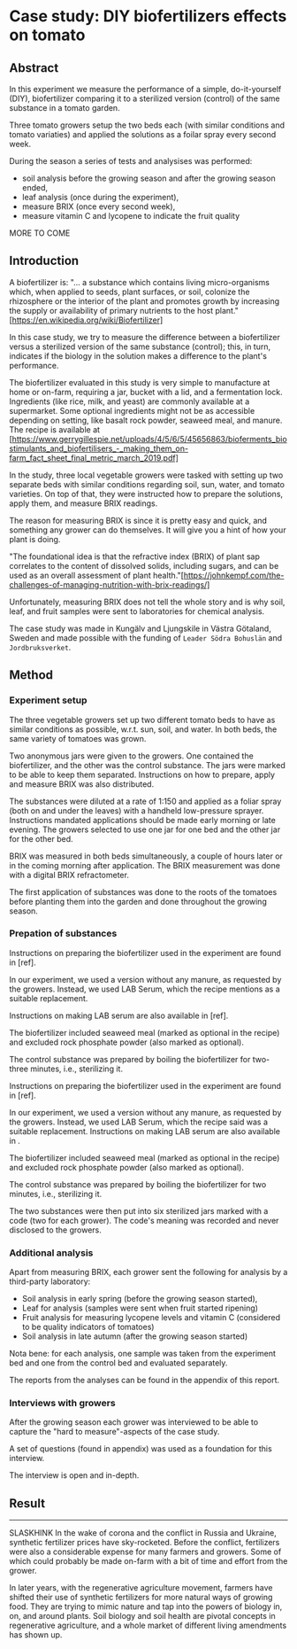 # Case study: DIY biofertilizers effects on tomato

## Abstract

In this experiment we measure the performance of a simple, do-it-yourself (DIY), biofertilizer comparing it to a sterilized version (control) of the same substance in a tomato garden.

Three tomato growers setup the two beds each (with similar conditions and tomato variaties) and applied the solutions as a foilar spray every second week.

During the season a series of tests and analysises was performed:

- soil analysis before the growing season and after the growing season ended,
- leaf analysis (once during the experiment),
- measure BRIX (once every second week),
- measure vitamin C and lycopene to indicate the fruit quality

MORE TO COME

## Introduction

A biofertilizer is: "... a substance which contains living micro-organisms which, when applied to seeds, plant surfaces, or soil, colonize the rhizosphere or the interior of the plant and promotes growth by increasing the supply or availability of primary nutrients to the host plant." [https://en.wikipedia.org/wiki/Biofertilizer]

In this case study, we try to measure the difference between a biofertilizer versus a sterilized version of the same substance (control); this, in turn, indicates if the biology in the solution makes a difference to the plant's performance.

The biofertilizer evaluated in this study is very simple to manufacture at home or on-farm, requiring a jar, bucket with a lid, and a fermentation lock. Ingredients (like rice, milk, and yeast) are commonly available at a supermarket. Some optional ingredients might not be as accessible depending on setting, like basalt rock powder, seaweed meal, and manure. The recipe is available at [https://www.gerrygillespie.net/uploads/4/5/6/5/45656863/bioferments_biostimulants_and_biofertilisers_-_making_them_on-farm_fact_sheet_final_metric_march_2019.pdf]

In the study, three local vegetable growers were tasked with setting up two separate beds with similar conditions regarding soil, sun, water, and tomato varieties. On top of that, they were instructed how to prepare the solutions, apply them, and measure BRIX readings.

The reason for measuring BRIX is since it is pretty easy and quick, and something any grower can do themselves. It will give you a hint of how your plant is doing.

"The foundational idea is that the refractive index (BRIX) of plant sap correlates to the content of dissolved solids, including sugars, and can be used as an overall assessment of plant health."[https://johnkempf.com/the-challenges-of-managing-nutrition-with-brix-readings/]

Unfortunately, measuring BRIX does not tell the whole story and is why soil, leaf, and fruit samples were sent to laboratories for chemical analysis.

The case study was made in Kungälv and Ljungskile in Västra Götaland, Sweden and made possible with the funding of `Leader Södra Bohuslän` and `Jordbruksverket`.

## Method

### Experiment setup

The three vegetable growers set up two different tomato beds to have as similar conditions as possible, w.r.t. sun, soil, and water. In both beds, the same variety of tomatoes was grown.

Two anonymous jars were given to the growers. One contained the biofertilizer, and the other was the control substance. The jars were marked to be able to keep them separated. Instructions on how to prepare, apply and measure BRIX was also distributed.

The substances were diluted at a rate of 1:150 and applied as a foliar spray (both on and under the leaves) with a handheld low-pressure sprayer. Instructions mandated applications should be made early morning or late evening. The growers selected to use one jar for one bed and the other jar for the other bed.

BRIX was measured in both beds simultaneously, a couple of hours later or in the coming morning after application. The BRIX measurement was done with a digital BRIX refractometer.

The first application of substances was done to the roots of the tomatoes before planting them into the garden and done throughout the growing season.

### Prepation of substances

Instructions on preparing the biofertilizer used in the experiment are found in [ref].

In our experiment, we used a version without any manure, as requested by the growers. Instead, we used LAB Serum, which the recipe mentions as a suitable replacement.

Instructions on making LAB serum are also available in [ref].

The biofertilizer included seaweed meal (marked as optional in the recipe) and excluded rock phosphate powder (also marked as optional).

The control substance was prepared by boiling the biofertilizer for two-three minutes, i.e., sterilizing it.

Instructions on preparing the biofertilizer used in the experiment are found in [ref].

In our experiment, we used a version without any manure, as requested by the growers. Instead, we used LAB Serum, which the recipe said was a suitable replacement. Instructions on making LAB serum are also available in <ref>. 

The biofertilizer included seaweed meal (marked as optional in the recipe) and excluded rock phosphate powder (also marked as optional).

The control substance was prepared by boiling the biofertilizer for two minutes, i.e., sterilizing it.

The two substances were then put into six sterilized jars marked with a code (two for each grower). The code's meaning was recorded and never disclosed to the growers.

### Additional analysis

Apart from measuring BRIX, each grower sent the following for analysis by a third-party laboratory:

- Soil analysis in early spring (before the growing season started),
- Leaf for analysis (samples were sent when fruit started ripening)
- Fruit analysis for measuring lycopene levels and vitamin C (considered to be quality indicators of tomatoes)
- Soil analysis in late autumn (after the growing season started)

Nota bene: for each analysis, one sample was taken from the experiment bed and one from the control bed and evaluated separately.

The reports from the analyses can be found in the appendix of this report.

### Interviews with growers

After the growing season each grower was interviewed to be able to capture the "hard to measure"-aspects of the case study.

A set of questions (found in appendix) was used as a foundation for this interview.

The interview is open and in-depth.

## Result



----
SLASKHINK
In the wake of corona and the conflict in Russia and Ukraine, synthetic fertilizer prices have sky-rocketed. Before the conflict, fertilizers were also a considerable expense for many farmers and growers. Some of which could probably be made on-farm with a bit of time and effort from the grower. 

In later years, with the regenerative agriculture movement, farmers have shifted their use of synthetic fertilizers for more natural ways of growing food. They are trying to mimic nature and tap into the powers of biology in, on, and around plants. Soil biology and soil health are pivotal concepts in regenerative agriculture, and a whole market of different living amendments has shown up.